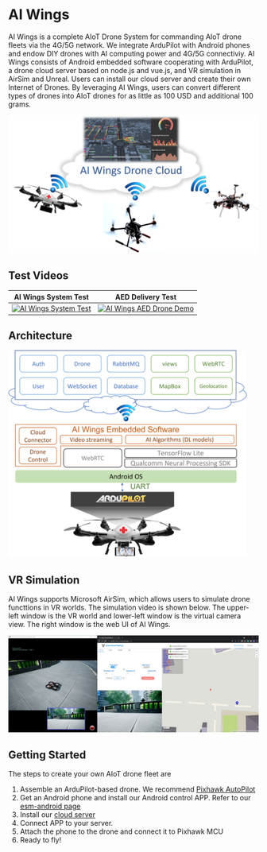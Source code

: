 # AI Wings

AI Wings is a complete AIoT Drone System for commanding AIoT drone fleets via the 4G/5G network. We integrate ArduPilot with Android phones and endow DIY drones with AI computing power and 4G/5G connectiviy. AI Wings consists of Android embedded software cooperating with ArduPilot, a drone cloud server based on node.js and vue.js, and VR simulation in AirSim and Unreal. Users can install our cloud server and create their own Internet of Drones. By leveraging AI Wings, users can convert different types of drones into AIoT drones for as little as 100 USD and additional 100 grams.

<img width=640 src="doc/img/ai_wings_arch.png"/>

## Test Videos

AI Wings System Test | AED Delivery Test
:-----------------------------------------:|:-------------------------------------------------------:
[![AI Wings System Test](http://img.youtube.com/vi/ou2W5PuoimQ/0.jpg)](https://www.youtube.com/watch?v=ou2W5PuoimQ) | [![AI Wings AED Drone Demo](http://img.youtube.com/vi/jq7bbERNfHk/0.jpg)](https://www.youtube.com/watch?v=jq7bbERNfHk)

## Architecture

<img width=480 src="doc/img/ai_wings_sw_arch.png">

## VR Simulation

AI Wings supports Microsoft AirSim, which allows users to simulate drone functtions in VR worlds. The simulation video is shown below. The upper-left window is the VR world and lower-left window is the virtual camera view. The right window is the web UI of AI Wings.

[![AI Wings VR Test](doc/img/ai_wings_airsim.png)](https://www.youtube.com/watch?v=v67eJAYtv8c)

## Getting Started

The steps to create your own AIoT drone fleet are

1. Assemble an ArduPilot-based drone. We recommend [Pixhawk AutoPilot](https://docs.px4.io/v1.9.0/en/getting_started/)
2. Get an Android phone and install our Android control APP. Refer to our [esm-android page](/esm-android)
3. Install our [cloud server](/api-server)
4. Connect APP to your server.
5. Attach the phone to the drone and connect it to Pixhawk MCU
6. Ready to fly! 
